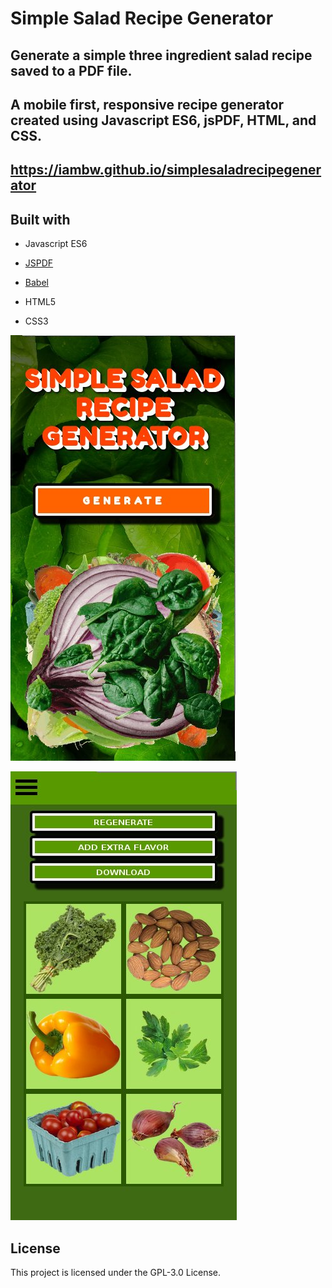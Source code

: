 # Simple Salad Recipe Generator

## Generate a simple three ingredient salad recipe saved to a PDF file.

## A mobile first, responsive recipe generator created using Javascript ES6, jsPDF, HTML, and CSS.

## https://iambw.github.io/simplesaladrecipegenerator

## Built with

* Javascript ES6

* [JSPDF](https://parall.ax/products/jspdf)

* [Babel](https://babeljs.io/docs/en/)

* HTML5

* CSS3


![screenshot1](images/screenshot1.jpg)

![screenshot2](images/screenshot2.jpg)


## License

This project is licensed under the GPL-3.0 License.
